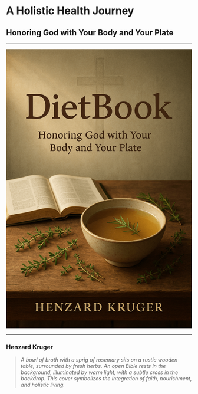 # A Holistic Health Journey

## Honoring God with Your Body and Your Plate

---

![DietBook Cover](image.png)

---

### Henzard Kruger

> _A bowl of broth with a sprig of rosemary sits on a rustic wooden table, surrounded by fresh herbs. An open Bible rests in the background, illuminated by warm light, with a subtle cross in the backdrop. This cover symbolizes the integration of faith, nourishment, and holistic living._
